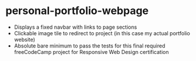 # personal-portfolio-webpage
- Displays a fixed navbar with links to page sections
- Clickable image tile to redirect to project (in this case my actual portfolio website)
- Absolute bare minimum to pass the tests for this final required freeCodeCamp project for Responsive Web Design certification